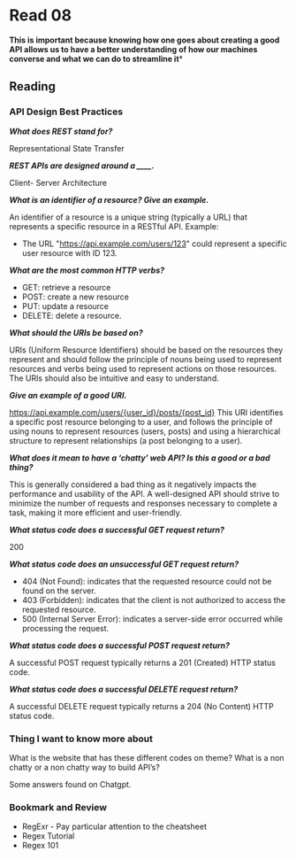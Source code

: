 # Read 08

**This is important because knowing how one goes about creating a good API allows us to have a better understanding of how our machines converse and what we can do to streamline it***

## Reading

### API Design Best Practices

***What does REST stand for?***

Representational State Transfer

***REST APIs are designed around a ____.***

Client- Server Architecture

***What is an identifier of a resource? Give an example.***

An identifier of a resource is a unique string (typically a URL) that represents a specific resource in a RESTful API.
Example:
* The URL "https://api.example.com/users/123" could represent a specific user resource with ID 123.

***What are the most common HTTP verbs?***

* GET: retrieve a resource
* POST: create a new resource
* PUT: update a resource
* DELETE: delete a resource.


***What should the URIs be based on?***

URIs (Uniform Resource Identifiers) should be based on the resources they represent and should follow the principle of nouns being used to represent resources and verbs being used to represent actions on those resources. The URIs should also be intuitive and easy to understand.

***Give an example of a good URI.***

https://api.example.com/users/{user_id}/posts/{post_id}
This URI identifies a specific post resource belonging to a user, and follows the principle of using nouns to represent resources (users, posts) and using a hierarchical structure to represent relationships (a post belonging to a user).

***What does it mean to have a ‘chatty’ web API? Is this a good or a bad thing?***

This is generally considered a bad thing as it negatively impacts the performance and usability of the API. A well-designed API should strive to minimize the number of requests and responses necessary to complete a task, making it more efficient and user-friendly.

***What status code does a successful GET request return?***

200

***What status code does an unsuccessful GET request return?***

* 404 (Not Found): indicates that the requested resource could not be found on the server.
* 403 (Forbidden): indicates that the client is not authorized to access the requested resource.
* 500 (Internal Server Error): indicates a server-side error occurred while processing the request.

***What status code does a successful POST request return?***

A successful POST request typically returns a 201 (Created) HTTP status code.

***What status code does a successful DELETE request return?***

A successful DELETE request typically returns a 204 (No Content) HTTP status code.

### Thing I want to know more about  

What is the website that has these different codes on theme?
What is a non chatty or a non chatty way to build API’s?  

Some answers found on Chatgpt.

### Bookmark and Review

* RegExr - Pay particular attention to the cheatsheet
* Regex Tutorial
* Regex 101